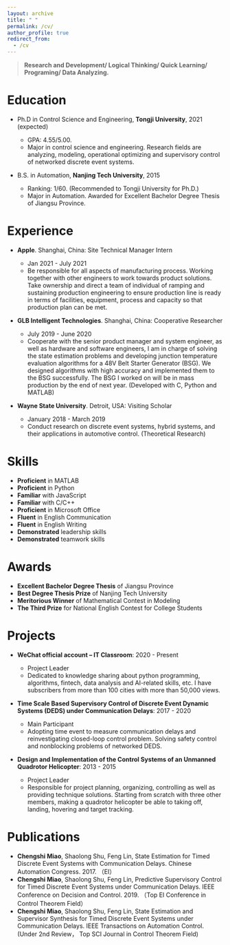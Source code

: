 ```yaml
---
layout: archive
title: " "
permalink: /cv/
author_profile: true
redirect_from:
  - /cv
---
```



> **Research and Development/ Logical Thinking/ Quick Learning/ Programing/ Data Analyzing.**

Education
======
* Ph.D in Control Science and Engineering, **Tongji University**, 2021 (expected)
  * GPA: 4.55/5.00.
  * Major in control science and engineering. Research fields are analyzing, modeling, operational
optimizing and supervisory control of networked discrete event systems.

* B.S. in Automation, **Nanjing Tech University**, 2015
  * Ranking: 1/60. (Recommended to Tongji University for Ph.D.)
  * Major in Automation. Awarded for Excellent Bachelor Degree Thesis of Jiangsu Province.


Experience
======

* **Apple**. Shanghai, China: Site Technical Manager Intern
  * Jan 2021 - July 2021
  * Be responsible for all aspects of manufacturing process. Working together with other engineers to work towards product solutions. Take ownership and direct a team of individual of ramping and sustaining production engineering to ensure production line is ready in terms of facilities, equipment, process and capacity so that production plan can be met.

* **GLB Intelligent Technologies**. Shanghai, China: Cooperative Researcher
  * July 2019 - June 2020
  * Cooperate with the senior product manager and system engineer, as well as hardware and software engineers, I am in charge of solving the state estimation problems and developing junction temperature evaluation algorithms for a 48V Belt Starter Generator (BSG). We designed algorithms with high accuracy and implemented them to the BSG successfully. The BSG I worked on will be in mass production by the end of next year. (Developed with C, Python and MATLAB)

* **Wayne State University**. Detroit, USA: Visiting Scholar
  * January 2018 - March 2019
  * Conduct research on discrete event systems, hybrid systems, and their applications in automotive control. (Theoretical Research)
  
Skills
======
* **Proficient** in  MATLAB 
* **Proficient** in Python 
* **Familiar** with JavaScript
* **Familiar** with C/C++
* **Proficient** in Microsoft Office
* **Fluent** in English Communication
* **Fluent** in  English Writing
* **Demonstrated** leadership skills
* **Demonstrated** teamwork skills

Awards
======
* **Excellent Bachelor Degree Thesis** of Jiangsu Province
* **Best Degree Thesis Prize** of Nanjing Tech University
* **Meritorious Winner** of Mathematical Contest in Modeling
* **The Third Prize** for National English Contest for College Students

Projects
======
* **WeChat official account – IT Classroom**: 2020 - Present
  * Project Leader
  * Dedicated to knowledge sharing about python programming, algorithms, fintech, data analysis and AI-related skills, etc. I have subscribers from more than 100 cities with more than 50,000 views.

* **Time Scale Based Supervisory Control of Discrete Event Dynamic Systems (DEDS) under Communication Delays**: 2017 - 2020
  * Main Participant
  * Adopting time event to measure communication delays and reinvestigating closed-loop control problem. Solving safety control and nonblocking problems of networked DEDS.

* **Design and Implementation of the Control Systems of an Unmanned Quadrotor Helicopter**: 2013 - 2015
  * Project Leader
  * Responsible for project planning, organizing, controlling as well as providing technique solutions. Starting from scratch with three other members, making a quadrotor helicopter be able to taking off, landing, hovering and target tracking.
  
Publications
======
* **Chengshi Miao**, Shaolong Shu, Feng Lin, State Estimation for Timed Discrete Event Systems with Communication Delays. Chinese Automation Congress. 2017. （EI）
* **Chengshi Miao**, Shaolong Shu, Feng Lin, Predictive Supervisory Control for Timed Discrete Event Systems under Communication Delays. IEEE Conference on Decision and Control. 2019. （Top EI Conference in Control Theorem Field）
* **Chengshi Miao**, Shaolong Shu, Feng Lin, State Estimation and Supervisor Synthesis for Timed Discrete Event Systems under Communication Delays. IEEE Transactions on Automation Control. (Under 2nd Review， Top SCI Journal in Control Theorem Field)
